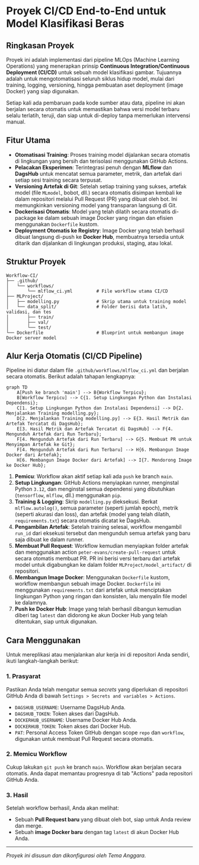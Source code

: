 # Proyek CI/CD End-to-End untuk Model Klasifikasi Beras

## Ringkasan Proyek

Proyek ini adalah implementasi dari pipeline MLOps (Machine Learning Operations) yang menerapkan prinsip **Continuous Integration/Continuous Deployment (CI/CD)** untuk sebuah model klasifikasi gambar. Tujuannya adalah untuk mengotomatisasi seluruh siklus hidup model, mulai dari training, logging, versioning, hingga pembuatan aset deployment (image Docker) yang siap digunakan.

Setiap kali ada pembaruan pada kode sumber atau data, pipeline ini akan berjalan secara otomatis untuk memastikan bahwa versi model terbaru selalu terlatih, teruji, dan siap untuk di-deploy tanpa memerlukan intervensi manual.

## Fitur Utama

- **Otomatisasi Training**: Proses training model dijalankan secara otomatis di lingkungan yang bersih dan terisolasi menggunakan GitHub Actions.
- **Pelacakan Eksperimen**: Terintegrasi penuh dengan **MLflow** dan **DagsHub** untuk mencatat semua parameter, metrik, dan artefak dari setiap sesi training secara terpusat.
- **Versioning Artefak di Git**: Setelah setiap training yang sukses, artefak model (file `MLmodel`, bobot, dll.) secara otomatis disimpan kembali ke dalam repositori melalui Pull Request (PR) yang dibuat oleh bot. Ini memungkinkan versioning model yang transparan langsung di Git.
- **Dockerisasi Otomatis**: Model yang telah dilatih secara otomatis di-package ke dalam sebuah image Docker yang ringan dan efisien menggunakan `Dockerfile` kustom.
- **Deployment Otomatis ke Registry**: Image Docker yang telah berhasil dibuat langsung di-push ke **Docker Hub**, membuatnya tersedia untuk ditarik dan dijalankan di lingkungan produksi, staging, atau lokal.

## Struktur Proyek

```
Workflow-CI/
├── .github/
│   └── workflows/
│       └── mlflow_ci.yml         # File workflow utama CI/CD
├── MLProject/
│   ├── modelling.py              # Skrip utama untuk training model
│   └── data_split/               # Folder berisi data latih, validasi, dan tes
│       ├── train/
│       ├── val/
│       └── test/
└── Dockerfile                    # Blueprint untuk membangun image Docker server model
```

## Alur Kerja Otomatis (CI/CD Pipeline)

Pipeline ini diatur dalam file `.github/workflows/mlflow_ci.yml` dan berjalan secara otomatis. Berikut adalah tahapan lengkapnya:

```mermaid
graph TD
    A[Push ke branch 'main'] --> B{Workflow Terpicu};
    B[Workflow Terpicu] --> C{1. Setup Lingkungan Python dan Instalasi Dependensi};
    C[1. Setup Lingkungan Python dan Instalasi Dependensi] --> D{2. Menjalankan Training modelling.py};
    D[2. Menjalankan Training modelling.py] --> E{3. Hasil Metrik dan Artefak Tercatat di DagsHub};
    E[3. Hasil Metrik dan Artefak Tercatat di DagsHub] --> F{4. Mengunduh Artefak dari Run Terbaru};
    F[4. Mengunduh Artefak dari Run Terbaru] --> G{5. Membuat PR untuk Menyimpan Artefak ke Git};
    F[4. Mengunduh Artefak dari Run Terbaru] --> H{6. Membangun Image Docker dari Artefak};
    H[6. Membangun Image Docker dari Artefak] --> I{7. Mendorong Image ke Docker Hub};
```

1.  **Pemicu**: Workflow akan aktif setiap kali ada `push` ke branch `main`.
2.  **Setup Lingkungan**: GitHub Actions menyiapkan runner, menginstal Python `3.12`, dan menginstal semua dependensi yang dibutuhkan (`tensorflow`, `mlflow`, dll.) menggunakan `pip`.
3.  **Training & Logging**: Skrip `modelling.py` dieksekusi. Berkat `mlflow.autolog()`, semua parameter (seperti jumlah epoch), metrik (seperti akurasi dan loss), dan artefak (model yang telah dilatih, `requirements.txt`) secara otomatis dicatat ke DagsHub.
4.  **Pengambilan Artefak**: Setelah training selesai, workflow mengambil `run_id` dari eksekusi tersebut dan mengunduh semua artefak yang baru saja dibuat ke dalam runner.
5.  **Membuat Pull Request**: Workflow kemudian menyiapkan folder artefak dan menggunakan action `peter-evans/create-pull-request` untuk secara otomatis membuat PR. PR ini berisi versi terbaru dari artefak model untuk digabungkan ke dalam folder `MLProject/model_artifact/` di repositori.
6.  **Membangun Image Docker**: Menggunakan `Dockerfile` kustom, workflow membangun sebuah image Docker. `Dockerfile` ini menggunakan `requirements.txt` dari artefak untuk menciptakan lingkungan Python yang ringan dan konsisten, lalu menyalin file model ke dalamnya.
7.  **Push ke Docker Hub**: Image yang telah berhasil dibangun kemudian diberi tag `latest` dan didorong ke akun Docker Hub yang telah ditentukan, siap untuk digunakan.

## Cara Menggunakan

Untuk mereplikasi atau menjalankan alur kerja ini di repositori Anda sendiri, ikuti langkah-langkah berikut:

### 1\. Prasyarat

Pastikan Anda telah mengatur semua _secrets_ yang diperlukan di repositori GitHub Anda di bawah `Settings > Secrets and variables > Actions`.

- `DAGSHUB_USERNAME`: Username DagsHub Anda.
- `DAGSHUB_TOKEN`: Token akses dari DagsHub.
- `DOCKERHUB_USERNAME`: Username Docker Hub Anda.
- `DOCKERHUB_TOKEN`: Token akses dari Docker Hub.
- `PAT`: Personal Access Token GitHub dengan scope `repo` dan `workflow`, digunakan untuk membuat Pull Request secara otomatis.

### 2\. Memicu Workflow

Cukup lakukan `git push` ke branch `main`. Workflow akan berjalan secara otomatis. Anda dapat memantau progresnya di tab "Actions" pada repositori GitHub Anda.

### 3\. Hasil

Setelah workflow berhasil, Anda akan melihat:

- Sebuah **Pull Request baru** yang dibuat oleh bot, siap untuk Anda review dan merge.
- Sebuah **image Docker baru** dengan tag `latest` di akun Docker Hub Anda.

---

_Proyek ini disusun dan dikonfigurasi oleh Tema Anggara._
